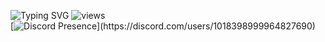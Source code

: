 ![Typing SVG](https://readme-typing-svg.herokuapp.com?font=Poppins&size=27&duration=2000&pause=500&color=1040B3&vCenter=true&width=435&lines=;sacrifice.xyz;ecriminal.;💳)
![views](https://komarev.com/ghpvc/?username=sacrificee&color=lightgrey)
<br>
[![Discord Presence](https://lanyard.cnrad.dev/api/1018398999964827690?borderRadius=25px&bg=080808&idleMessage=learning%20svelte-kit%20full-stack%20app...)](https://discord.com/users/1018398999964827690)
